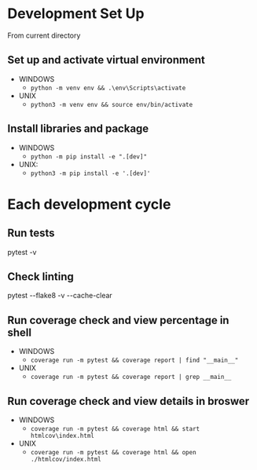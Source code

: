 # Development Set Up

From current directory


## Set up and activate virtual environment
- WINDOWS
  - `python -m venv env && .\env\Scripts\activate`
- UNIX
  - `python3 -m venv env && source env/bin/activate`


## Install libraries and package
- WINDOWS
  - `python -m pip install -e ".[dev]"`
- UNIX:
  - `python3 -m pip install -e '.[dev]'`



# Each development cycle

## Run tests
pytest -v

## Check linting
pytest --flake8 -v --cache-clear

## Run coverage check and view percentage in shell
- WINDOWS
  - `coverage run -m pytest && coverage report | find "__main__"`
- UNIX
  - `coverage run -m pytest && coverage report | grep __main__`

## Run coverage check and view details in broswer
- WINDOWS
  - `coverage run -m pytest && coverage html && start htmlcov\index.html`
- UNIX
  - `coverage run -m pytest && coverage html && open ./htmlcov/index.html`
